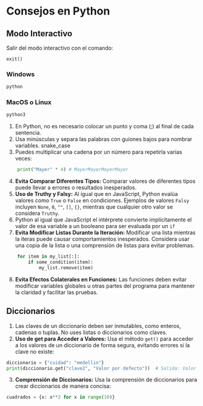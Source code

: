 # Consejos en Python

## Modo Interactivo

Salir del modo interactivo con el comando:

```shell
exit()
```

### Windows

```bash
python
```

### MacOS o Linux

```bash
python3
```

1. En Python, no es necesario colocar un punto y coma (;) al final de cada sentencia.
2. Usa minúsculas y separa las palabras con guiones bajos para nombrar variables. snake_case
3. Puedes multiplicar una cadena por un número para repetirla varias veces:

```py
    print("Mayer" * 4) # MayerMayerMayerMayer
```

4. **Evita Comparar Diferentes Tipos:** Comparar valores de diferentes tipos puede llevar a errores o resultados inesperados.
5. **Uso de Truthy y Falsy:** Al igual que en JavaScript, Python evalúa valores como `True` o `False` en condiciones. Ejemplos de valores `Falsy` incluyen `None`, `0`, `""`, `[]`, `{}`, mientras que cualquier otro valor se considera `Truthy`.
6. Python al igual que JavaScript el intérprete convierte implícitamente el valor de esa variable a un booleano para ser evaluada por un `if`
7. **Evita Modificar Listas Durante la Iteración:** Modificar una lista mientras la iteras puede causar comportamientos inesperados. Considera usar una copia de la lista o una comprensión de listas para evitar problemas.

```py
    for item in my_list[:]:
        if some_condition(item):
            my_list.remove(item)
```

8. **Evita Efectos Colaterales en Funciones:** Las funciones deben evitar modificar variables globales u otras partes del programa para mantener la claridad y facilitar las pruebas.

## Diccionarios

1. Las claves de un diccionario deben ser inmutables, como enteros, cadenas o tuplas. No uses listas o diccionarios como claves.
2. **Uso de get para Acceder a Valores:** Usa el método `get()` para acceder a los valores de un diccionario de forma segura, evitando errores si la clave no existe:

```py
diccionario = {"cuidad": "medellin"}
print(diccionario.get("clave2", "Valor por defecto"))  # Salida: Valor por defectos
```

3. **Comprensión de Diccionarios:** Usa la comprensión de diccionarios para crear diccionarios de manera concisa:

```py
cuadrados = {x: x**2 for x in range(10)}
```

